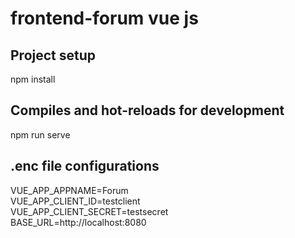 # frontend-forum vue js

## Project setup
npm install

## Compiles and hot-reloads for development
npm run serve

## .enc file configurations
VUE_APP_APPNAME=Forum <br>
VUE_APP_CLIENT_ID=testclient <br>
VUE_APP_CLIENT_SECRET=testsecret <br>
BASE_URL=http://localhost:8080 <br>
